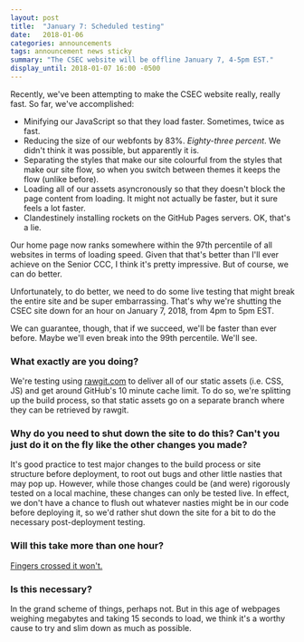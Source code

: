 ```yaml
---
layout: post
title:  "January 7: Scheduled testing"
date:   2018-01-06
categories: announcements
tags: announcement news sticky
summary: "The CSEC website will be offline January 7, 4-5pm EST."
display_until: 2018-01-07 16:00 -0500
---
```


Recently, we've been attempting to make the CSEC website really, really fast. So far, we've accomplished:

- Minifying our JavaScript so that they load faster. Sometimes, twice as fast.
- Reducing the size of our webfonts by 83%. _Eighty-three percent_. We didn't think it was possible, but apparently it is.
- Separating the styles that make our site colourful from the styles that make our site flow, so when you switch between themes it keeps the flow (unlike before).
- Loading all of our assets asyncronously so that they doesn't block the page content from loading. It might not actually be faster, but it sure feels a lot faster.
- Clandestinely installing rockets on the GitHub Pages servers. OK, that's a lie.

Our home page now ranks somewhere within the 97th percentile of all websites in terms of loading speed.
Given that that's better than I'll ever achieve on the Senior CCC, I think it's pretty impressive. But of course, we can do better.

Unfortunately, to do better, we need to do some live testing that might break the entire site and be super embarrassing.
That's why we're shutting the CSEC site down for an hour on January 7, 2018, from 4pm to 5pm EST.

We can guarantee, though, that if we succeed, we'll be faster than ever before. Maybe we'll even break into the 99th percentile. We'll see.

### What exactly are you doing?

We're testing using [rawgit.com](https://rawgit.com) to deliver all of our static assets (i.e. CSS, JS) and get around GitHub's 10 minute cache limit.
To do so, we're splitting up the build process, so that static assets go on a separate branch where they can be retrieved by rawgit.

### Why do you need to shut down the site to do this? Can't you just do it on the fly like the other changes you made?

It's good practice to test major changes to the build process or site structure before deployment, to root out bugs and other little nasties that may pop up.
However, while those changes could be (and were) rigorously tested on a local machine, these changes can only be tested live.
In effect, we don't have a chance to flush out whatever nasties might be in our code before deploying it, so we'd rather shut down the site for a bit to do the necessary post-deployment testing.

### Will this take more than one hour?

[Fingers crossed it won't.](https://en.wikipedia.org/wiki/Murphy's_law)

### Is this necessary?

In the grand scheme of things, perhaps not.
But in this age of webpages weighing megabytes and taking 15 seconds to load, we think it's a worthy cause to try and slim down as much as possible.


